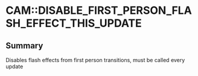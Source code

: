 # CAM::DISABLE_FIRST_PERSON_FLASH_EFFECT_THIS_UPDATE

## Summary
Disables flash effects from first person transitions, must be called every update